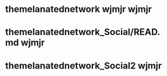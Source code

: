 # themelanatednetwork wjmjr wjmjr
# themelanatednetwork_Social/READ.md wjmjr
# themelanatednetwork_Social2 wjmjr
